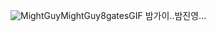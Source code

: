 ![MightGuyMightGuy8gatesGIF](https://github.com/user-attachments/assets/df45a6e8-cfd0-4c1e-bf61-86cb5936c92d)
밤가이..밤진영...
